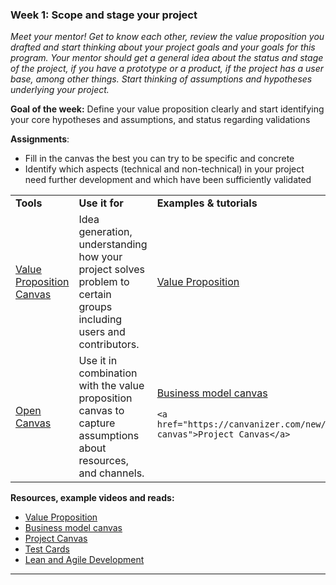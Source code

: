 

### **Week 1: Scope and stage your project**

_Meet your mentor! Get to know each other, review the value proposition you drafted and start thinking about your project goals and your goals for this program. Your mentor should get a general idea about the status and stage of the project, if you have a prototype or a product, if the project has a user base, among other things. Start thinking of assumptions and hypotheses underlying your project._

**Goal of the week:** Define your value proposition clearly and start identifying your core hypotheses and assumptions, and status regarding validations

**Assignments**:



*   Fill in the canvas the best you can try to be specific and concrete
*   Identify which aspects (technical and non-technical) in your project need further development and which have been sufficiently validated

<table>
  <tr>
   <td>
    <strong>Tools</strong>
   </td>
   <td>
    <strong>Use it for</strong>
   </td>
   <td>
    <strong>Examples & tutorials</strong>
   </td>
  </tr>
  <tr>
   <td>
    <a href="https://libwww.freelibrary.org/assets/pdf/programs/bric/value-proposition-canvas.pdf">Value Proposition Canvas</a>
   </td>
   <td>
    Idea generation, understanding how your project solves problem to certain groups including users and contributors.
   </td>
   <td>
    <a href="https://www.youtube.com/watch?v=ReM1uqmVfP0&list=PLBh9h0LWoawqBJk47Is8XWqaPg8h3WK4S&index=7">Value Proposition</a>
   </td>
  </tr>
  <tr>
   <td>
    <a href="https://docs.google.com/presentation/d/1JbfKztGMmirUgWSAWv0SmdSkmwGqYVYxEIaTIZyg6B4/edit#slide=id.p">Open Canvas</a>
   </td>
   <td>
    Use it in combination with the value proposition canvas to capture assumptions about resources, and channels.
   </td>
   <td>
    <a href="https://www.youtube.com/watch?v=QoAOzMTLP5s">Business model canvas</a>
<p>

    <a href="https://canvanizer.com/new/project-canvas">Project Canvas</a>
   </td>
  </tr>
</table>



**Resources, example videos and reads:**



*   [Value Proposition](https://www.youtube.com/watch?v=ReM1uqmVfP0&list=PLBh9h0LWoawqBJk47Is8XWqaPg8h3WK4S&index=7)
*   [Business model canvas](https://www.youtube.com/watch?v=QoAOzMTLP5s)
*   [Project Canvas](https://canvanizer.com/new/project-canvas)
*   [Test Cards](https://www.youtube.com/watch?v=cW46ySJmLD8)
*   [Lean and Agile Development](https://www.castsoftware.com/glossary/lean-development)



---
